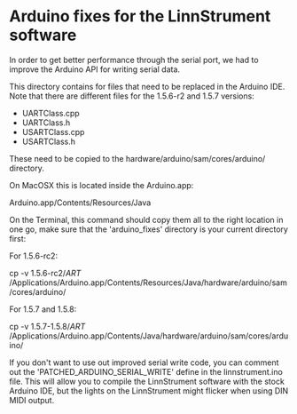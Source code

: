 Arduino fixes for the LinnStrument software
===========================================

In order to get better performance through the serial port, we had to improve
the Arduino API for writing serial data.

This directory contains for files that need to be replaced in the
Arduino IDE. Note that there are different files for the 1.5.6-r2 and 1.5.7 versions:

 * UARTClass.cpp
 * UARTClass.h
 * USARTClass.cpp
 * USARTClass.h

These need to be copied to the hardware/arduino/sam/cores/arduino/ directory.

On MacOSX this is located inside the Arduino.app:

  Arduino.app/Contents/Resources/Java

On the Terminal, this command should copy them all to the right location in
one go, make sure that the 'arduino_fixes' directory is your current directory
first:

For 1.5.6-rc2:

  cp -v 1.5.6-rc2/*ART* /Applications/Arduino.app/Contents/Resources/Java/hardware/arduino/sam/cores/arduino/

For 1.5.7 and 1.5.8:

  cp -v 1.5.7-1.5.8/*ART* /Applications/Arduino.app/Contents/Java/hardware/arduino/sam/cores/arduino/

If you don't want to use out improved serial write code, you can comment out
the 'PATCHED_ARDUINO_SERIAL_WRITE' define in the linnstrument.ino file. This
will allow you to compile the LinnStrument software with the stock Arduino
IDE, but the lights on the LinnStrument might flicker when using DIN MIDI
output.